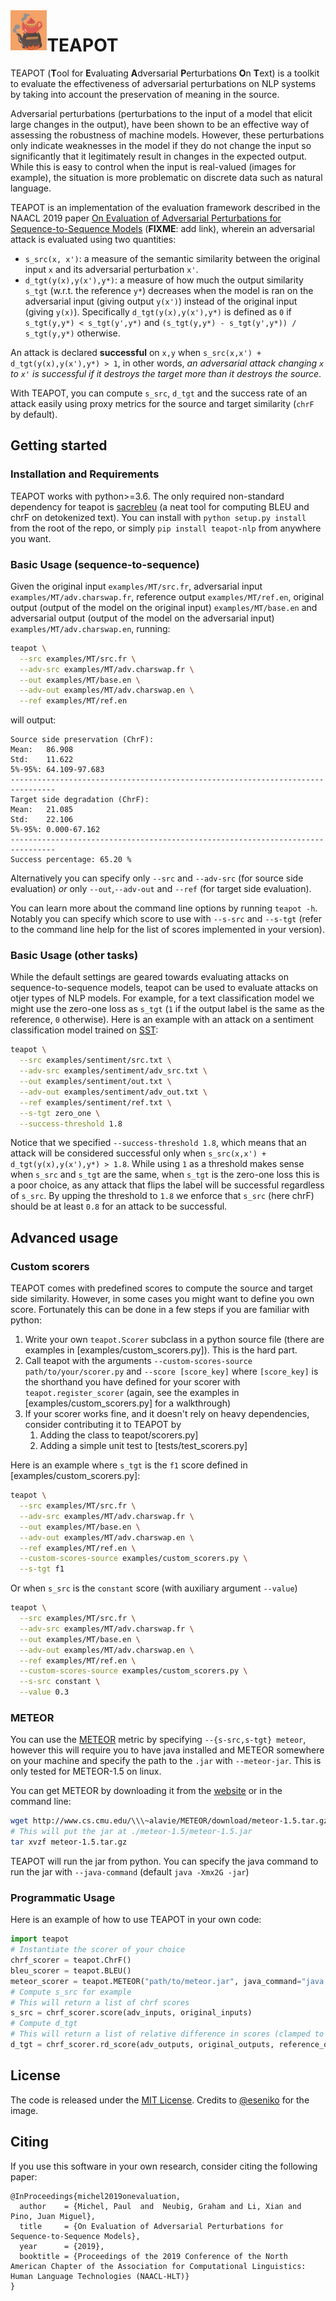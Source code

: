 <img align="left" height="64" src="teapot.gif" alt="teapot"/>

# TEAPOT

TEAPOT (**T**ool for **E**valuating **A**dversarial **P**erturbations **O**n **T**ext) is a toolkit to evaluate the effectiveness of adversarial perturbations on NLP systems by taking into account the preservation of meaning in the source.

Adversarial perturbations (perturbations to the input of a model that elicit large changes in the output), have been shown to be an effective way of assessing the robustness of machine models.
However, these perturbations only indicate weaknesses in the model if they do not change the input so significantly that it legitimately result in changes in the expected output. While this is easy to control when the input is real-valued (images for example), the situation is more problematic on discrete data such as natural language.

TEAPOT is an implementation of the evaluation framework described in the NAACL 2019 paper [On Evaluation of Adversarial Perturbations for Sequence-to-Sequence Models](link_to_paper) (**FIXME**: add link), wherein an adversarial attack is evaluated using two quantities:

- `s_src(x, x')`: a measure of the semantic similarity between the original input `x` and its adversarial perturbation `x'`.
- `d_tgt(y(x),y(x'),y*)`: a measure of how much the output similarity `s_tgt` (w.r.t. the reference `y*`) decreases when the model is ran on the adversarial input (giving output `y(x')`) instead of the original input (giving `y(x)`). Specifically `d_tgt(y(x),y(x'),y*)` is defined as `0` if `s_tgt(y,y*) < s_tgt(y',y*)` and `(s_tgt(y,y*) - s_tgt(y',y*)) / s_tgt(y,y*)` otherwise.

An attack is declared **successful** on `x,y` when `s_src(x,x') + d_tgt(y(x),y(x'),y*) > 1`, in other words, *an adversarial attack changing `x` to `x'` is successful if it destroys the target more than it destroys the source*.

With TEAPOT, you can compute `s_src`, `d_tgt` and the success rate of an attack easily using proxy metrics for the source and target similarity (`chrF` by default).

## Getting started

### Installation and Requirements

TEAPOT works with python>=3.6. The only required non-standard dependency for teapot is [sacrebleu](https://github.com/mjpost/sacreBLEU) (a neat tool for computing BLEU and chrF on detokenized text). You can install with `python setup.py install` from the root of the repo, or simply `pip install teapot-nlp` from anywhere you want.

### Basic Usage (sequence-to-sequence)

Given the original input `examples/MT/src.fr`, adversarial input `examples/MT/adv.charswap.fr`, reference output `examples/MT/ref.en`, original output (output of the model on the original input) `examples/MT/base.en` and adversarial output (output of the model on the adversarial input) `examples/MT/adv.charswap.en`, running:

```bash
teapot \
  --src examples/MT/src.fr \
  --adv-src examples/MT/adv.charswap.fr \
  --out examples/MT/base.en \
  --adv-out examples/MT/adv.charswap.en \
  --ref examples/MT/ref.en
```

will output:

```
Source side preservation (ChrF):
Mean:   86.908
Std:    11.622
5%-95%: 64.109-97.683
--------------------------------------------------------------------------------
Target side degradation (ChrF):
Mean:   21.085
Std:    22.106
5%-95%: 0.000-67.162
--------------------------------------------------------------------------------
Success percentage: 65.20 %
```

Alternatively you can specify only `--src` and `--adv-src` (for source side evaluation) *or* only `--out`,`--adv-out` and `--ref` (for target side evaluation).

You can learn more about the command line options by running `teapot -h`. Notably you can specify which score to use with `--s-src` and `--s-tgt` (refer to the command line help for the list of scores implemented in your version).

### Basic Usage (other tasks)

While the default settings are geared towards evaluating attacks on sequence-to-sequence models, teapot can be used to evaluate attacks on otjer types of NLP models. For example, for a text classification model we might use the zero-one loss as `s_tgt` (`1` if the output label is the same as the reference, `0` otherwise). Here is an example with an attack on a sentiment classification model trained on [SST](https://nlp.stanford.edu/sentiment/):

```bash
teapot \
  --src examples/sentiment/src.txt \
  --adv-src examples/sentiment/adv_src.txt \
  --out examples/sentiment/out.txt \
  --adv-out examples/sentiment/adv_out.txt \
  --ref examples/sentiment/ref.txt \
  --s-tgt zero_one \
  --success-threshold 1.8
```

Notice that we specified `--success-threshold 1.8`, which means that an attack will be considered successful only when `s_src(x,x') + d_tgt(y(x),y(x'),y*) > 1.8`. While using `1` as a threshold makes sense when `s_src` and `s_tgt` are the same, when `s_tgt` is the zero-one loss this is a poor choice, as any attack that flips the label will be successful regardless of `s_src`. By upping the threshold to `1.8` we enforce that `s_src` (here chrF) should be at least `0.8` for an attack to be successful.

## Advanced usage

### Custom scorers

TEAPOT comes with predefined scores to compute the source and target side similarity. However, in some cases you might want to define you own score. Fortunately this can be done in a few steps if you are familiar with python:

1. Write your own `teapot.Scorer` subclass in a python source file (there are examples in [examples/custom_scorers.py]). This is the hard part.
2. Call teapot with the arguments `--custom-scores-source path/to/your/scorer.py` and `--score [score_key]` where `[score_key]` is the shorthand you have defined for your scorer with `teapot.register_scorer` (again, see the examples in [examples/custom_scorers.py] for a walkthrough)
3. If your scorer works fine, and it doesn't rely on heavy dependencies, consider contributing it to TEAPOT by
    1. Adding the class to teapot/scorers.py]
    2. Adding a simple unit test to [tests/test_scorers.py]

Here is an example where `s_tgt` is the `f1` score defined in [examples/custom_scorers.py]:

```bash
teapot \
  --src examples/MT/src.fr \
  --adv-src examples/MT/adv.charswap.fr \
  --out examples/MT/base.en \
  --adv-out examples/MT/adv.charswap.en \
  --ref examples/MT/ref.en \
  --custom-scores-source examples/custom_scorers.py \
  --s-tgt f1
```

Or when `s_src` is the `constant` score (with auxiliary argument `--value`)

```bash
teapot \
  --src examples/MT/src.fr \
  --adv-src examples/MT/adv.charswap.fr \
  --out examples/MT/base.en \
  --adv-out examples/MT/adv.charswap.en \
  --ref examples/MT/ref.en \
  --custom-scores-source examples/custom_scorers.py \
  --s-src constant \
  --value 0.3
```


### METEOR

You can use the [METEOR](http://www.cs.cmu.edu/~alavie/METEOR/) metric by specifying `--{s-src,s-tgt} meteor`, however this will require you to have java installed and METEOR somewhere on your machine and specify the path to the `.jar` with `--meteor-jar`. This is only tested for METEOR-1.5 on linux.

You can get METEOR by downloading it from the [website](http://www.cs.cmu.edu/~alavie/METEOR/) or in the command line:

```bash
wget http://www.cs.cmu.edu/\\\~alavie/METEOR/download/meteor-1.5.tar.gz
# This will put the jar at ./meteor-1.5/meteor-1.5.jar
tar xvzf meteor-1.5.tar.gz
```

TEAPOT will run the jar from python. You can specify the java command to run the jar with `--java-command` (default `java -Xmx2G -jar`)

### Programmatic Usage

Here is an example of how to use TEAPOT in your own code:

```python
import teapot
# Instantiate the scorer of your choice
chrf_scorer = teapot.ChrF()
bleu_scorer = teapot.BLEU()
meteor_scorer = teapot.METEOR("path/to/meteor.jar", java_command="java -Xmx2G -jar")
# Compute s_src for example
# This will return a list of chrf scores
s_src = chrf_scorer.score(adv_inputs, original_inputs)
# Compute d_tgt
# This will return a list of relative difference in scores (clamped to positive values)
d_tgt = chrf_scorer.rd_score(adv_outputs, original_outputs, reference_outputs)
```

## License

The code is released under the [MIT License](LICENSE). Credits to [@eseniko](https://giphy.com/eseniko) for the image.


## Citing

If you use this software in your own research, consider citing the following paper:

```
@InProceedings{michel2019onevaluation,
  author    = {Michel, Paul  and  Neubig, Graham and Li, Xian and Pino, Juan Miguel},
  title     = {On Evaluation of Adversarial Perturbations for Sequence-to-Sequence Models},
  year      = {2019},
  booktitle = {Proceedings of the 2019 Conference of the North American Chapter of the Association for Computational Linguistics: Human Language Technologies (NAACL-HLT)}
}
```
